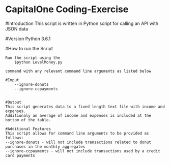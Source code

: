 # CapitalOne Coding-Exercise

#Introduction
This script is written in Python script for calling an API with JSON data

#Version
Python 3.6.1 

#How to run the Script

	Run the script using the
		$python LevelMoney.py

	command with any relevant command line arguments as listed below

	#Input
		--ignore-donuts
		--ignore-ccpayments
	

	#Output
	This script generates data to a fixed length text file with income and expenses. 
	Additionaly an average of income and expenses is included at the bottom of the table. 

	#Additional Features
	This script allows for command line arguments to be provided as follows:
	--ignore-donuts - will not include transactions related to donut purchases in the monthly aggregates
	--ignore-ccpayments - will not include transactions used by a credit card payments
